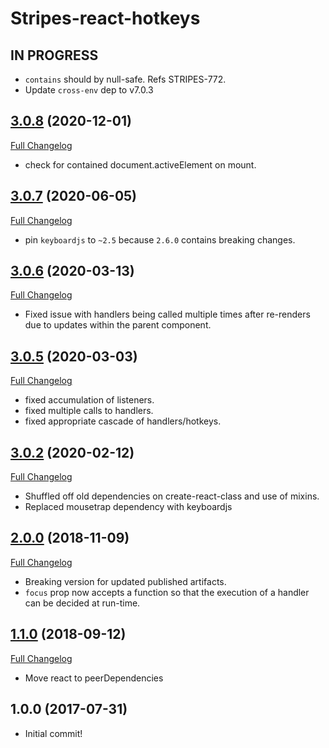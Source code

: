 # Stripes-react-hotkeys

## IN PROGRESS

* `contains` should by null-safe. Refs STRIPES-772.
* Update `cross-env` dep to v7.0.3

## [3.0.8](https://github.com/folio-org/stripes-react-hotkeys/tree/v3.0.8) (2020-12-01)
[Full Changelog](https://github.com/folio-org/stripes-react-hotkeys/compare/v3.0.7...v3.0.8)

* check for contained document.activeElement on mount.

## [3.0.7](https://github.com/folio-org/stripes-react-hotkeys/tree/v3.0.7) (2020-06-05)
[Full Changelog](https://github.com/folio-org/stripes-react-hotkeys/compare/v3.0.6...v3.0.7)

* pin `keyboardjs` to `~2.5` because `2.6.0` contains breaking changes.

## [3.0.6](https://github.com/folio-org/stripes-react-hotkeys/tree/v3.0.6) (2020-03-13)
[Full Changelog](https://github.com/folio-org/stripes-react-hotkeys/compare/v3.0.5...v3.0.6)

* Fixed issue with handlers being called multiple times after re-renders due to updates within the parent component.

## [3.0.5](https://github.com/folio-org/stripes-react-hotkeys/tree/v3.0.5) (2020-03-03)
[Full Changelog](https://github.com/folio-org/stripes-react-hotkeys/compare/v3.0.2...v3.0.5)

* fixed accumulation of listeners.
* fixed multiple calls to handlers.
* fixed appropriate cascade of handlers/hotkeys.

## [3.0.2](https://github.com/folio-org/stripes-react-hotkeys/tree/v3.0.2) (2020-02-12)
[Full Changelog](https://github.com/folio-org/stripes-react-hotkeys/compare/v2.0.0...v3.0.2)

* Shuffled off old dependencies on create-react-class and use of mixins.
* Replaced mousetrap dependency with keyboardjs

## [2.0.0](https://github.com/folio-org/stripes-react-hotkeys/tree/v2.0.0) (2018-11-09)
[Full Changelog](https://github.com/folio-org/stripes-react-hotkeys/compare/v1.1.0...v2.0.0)

* Breaking version for updated published artifacts.
* `focus` prop now accepts a function so that the execution of a handler can be decided at run-time.

## [1.1.0](https://github.com/folio-org/stripes-react-hotkeys/tree/v1.1.0) (2018-09-12)
[Full Changelog](https://github.com/folio-org/stripes-react-hotkeys/compare/v1.0.0...v1.1.0)

* Move react to peerDependencies

## 1.0.0 (2017-07-31)

* Initial commit!
